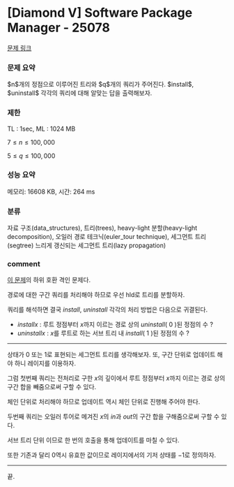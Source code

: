 
# [Diamond V] Software Package Manager - 25078

[문제 링크](https://www.acmicpc.net/problem/25078)

### 문제 요약

<p> $n$개의 정점으로 이루어진 트리와 $q$개의 쿼리가 주어진다. $install$, $uninstall$ 각각의 쿼리에 대해 알맞는 답을 출력해보자. </p>

### 제한

TL : 1sec, ML : 1024 MB

$7 ≤ n ≤ 100,000$

$5 ≤ q ≤ 100,000$

### 성능 요약

메모리: 16608 KB, 시간: 264 ms

### 분류

자료 구조(data_structures), 트리(trees), heavy-light 분할(heavy-light decomposition), 오일러 경로 테크닉(euler_tour technique), 
세그먼트 트리(segtree) 느리게 갱신되는 세그먼트 트리(lazy propagation)

### comment

[이 문제](https://www.acmicpc.net/problem/17429)의 하위 호환 격인 문제다.

경로에 대한 구간 쿼리를 처리해야 하므로 우선 hld로 트리를 분할하자.

쿼리를 해석하면 결국 $install$, $uninstall$ 각각의 처리 방법은 다음으로 귀결된다.

* $install x$ : 루트 정점부터 $x$까지 이르는 경로 상의 $uninstall$( $0$ )된 정점의 수 ?
* $uninstall x$ : $x$를 루트로 하는 서브 트리 내 $install$( $1$ )된 정점의 수 ?

-----------------------------------------------------------------------------------------------------------------------------------------------------------------------

상태가 $0$ 또는 $1$로 표현되는 세그먼트 트리를 생각해보자. 또, 구간 단위로 업데이트 해야 하니 레이지를 이용하자.

그럼 첫번째 쿼리는 전처리로 구한 $x$의 깊이에서 루트 정점부터 $x$까지 이르는 경로 상의 구간 합을 빼줌으로써 구할 수 있다.

체인 단위로 처리해야 하므로 업데이트 역시 체인 단위로 진행해 주어야 한다.

두번째 쿼리는 오일러 투어로 메겨진 $x$의 $in$과 $out$의 구간 합을 구해줌으로써 구할 수 있다.

서브 트리 단위 이므로 한 번의 호출을 통해 업데이트를 마칠 수 있다.

또한 기존과 달리 $0$역시 유효한 값이므로 레이지에서의 기저 상태를 $-1$로 정의하자.

-----------------------------------------------------------------------------------------------------------------------------------------------------------------------

끝.
